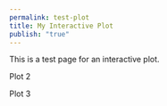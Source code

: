 ```yaml
---
permalink: test-plot
title: My Interactive Plot
publish: "true"
---
```

<script src="/static/scripts/plotly.min.js"></script>

<script src="/plots/residual_magnitude/load_plots.js"></script>

This is a test page for an interactive plot.

<div id="plot1"> </div>

Plot 2

<div id="plot2"> </div>

Plot 3

<div id="plot3"> </div>